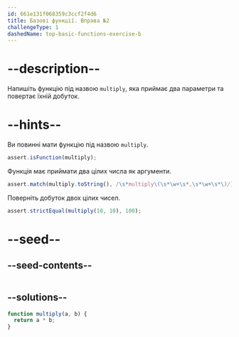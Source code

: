 ```yaml
---
id: 661e131f068359c3ccf2f4d6
title: Базові функції. Вправа №2
challengeType: 1
dashedName: top-basic-functions-exercise-b
---
```


# --description--

Напишіть функцію під назвою `multiply`, яка приймає два параметри та повертає їхній добуток.

# --hints--

Ви повинні мати функцію під назвою `multiply`.

```js
assert.isFunction(multiply);
```

Функція має приймати два цілих числа як аргументи.

```js
assert.match(multiply.toString(), /\s*multiply\(\s*\w+\s*,\s*\w+\s*\)/);
```

Поверніть добуток двох цілих чисел.

```js
assert.strictEqual(multiply(10, 10), 100);
```


# --seed--

## --seed-contents--

```js

```

## --solutions--

```js 
function multiply(a, b) {
  return a * b;
}
```
